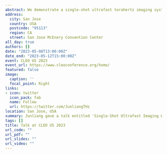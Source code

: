 ```yaml
---
abstract: We demonstrate a single-shot ultrafast terahertz imaging system, by multiplexing an optical probe beam in both the time and spatial-frequency domains, which can capture multiple frames of an optically-opaque transient scene with sub-picosecond temporal resolutions.
address:
  city: San Jose
  country: USA
  postcode: "95113"
  region: CA
  street: San Jose McEnery Convention Center
all_day: true
authors: []
date: "2023-05-08T13:00:00Z"
date_end: "2023-05-12T15:00:00Z"
event: CLEO US 2023
event_url: https://www.cleoconference.org/home/
featured: false
image:
  caption: ''
  focal_point: Right
links:
- icon: twitter
  icon_pack: fab
  name: Follow
  url: https://twitter.com/JunliangTHz
location: San Jose, USA
summary: Junliang gave a talk entitled 'Single-Shot Ultrafast Imaging With Terahertz Radiation' in the 'THz Imaging' session.
tags: []
title: Talk at CLEO US 2023
url_code: ""
url_pdf: ""
url_slides: ""
url_video: ""
---
```


